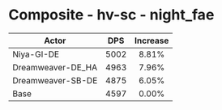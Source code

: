 # Composite - hv-sc - night_fae
| Actor | DPS | Increase |
|---|:---:|:---:|
|Niya-GI-DE|5002|8.81%|
|Dreamweaver-DE_HA|4963|7.96%|
|Dreamweaver-SB-DE|4875|6.05%|
|Base|4597|0.00%|
